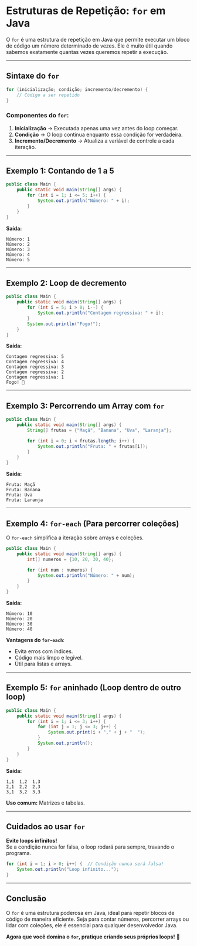 # Estruturas de Repetição: `for` em Java

O `for` é uma estrutura de repetição em Java que permite executar um bloco de código um número determinado de vezes. Ele é muito útil quando sabemos exatamente quantas vezes queremos repetir a execução.

---

##  **Sintaxe do `for`**
```java
for (inicialização; condição; incremento/decremento) {
    // Código a ser repetido
}
```

### **Componentes do `for`**:
1. **Inicialização** → Executada apenas uma vez antes do loop começar.
2. **Condição** → O loop continua enquanto essa condição for verdadeira.
3. **Incremento/Decremento** → Atualiza a variável de controle a cada iteração.

---

##  **Exemplo 1: Contando de 1 a 5**
```java
public class Main {
    public static void main(String[] args) {
        for (int i = 1; i <= 5; i++) {
            System.out.println("Número: " + i);
        }
    }
}
```
**Saída:**
```
Número: 1
Número: 2
Número: 3
Número: 4
Número: 5
```

---

##  **Exemplo 2: Loop de decremento**
```java
public class Main {
    public static void main(String[] args) {
        for (int i = 5; i > 0; i--) {
            System.out.println("Contagem regressiva: " + i);
        }
        System.out.println("Fogo!");
    }
}
```
**Saída:**
```
Contagem regressiva: 5
Contagem regressiva: 4
Contagem regressiva: 3
Contagem regressiva: 2
Contagem regressiva: 1
Fogo! 🚀
```

---

##  **Exemplo 3: Percorrendo um Array com `for`**
```java
public class Main {
    public static void main(String[] args) {
        String[] frutas = {"Maçã", "Banana", "Uva", "Laranja"};

        for (int i = 0; i < frutas.length; i++) {
            System.out.println("Fruta: " + frutas[i]);
        }
    }
}
```
**Saída:**
```
Fruta: Maçã
Fruta: Banana
Fruta: Uva
Fruta: Laranja
```

---

##  **Exemplo 4: `for-each` (Para percorrer coleções)**
O `for-each` simplifica a iteração sobre arrays e coleções.

```java
public class Main {
    public static void main(String[] args) {
        int[] numeros = {10, 20, 30, 40};

        for (int num : numeros) {
            System.out.println("Número: " + num);
        }
    }
}
```
**Saída:**
```
Número: 10
Número: 20
Número: 30
Número: 40
```
 **Vantagens do `for-each`**:
- Evita erros com índices.
- Código mais limpo e legível.
- Útil para listas e arrays.

---

##  **Exemplo 5: `for` aninhado (Loop dentro de outro loop)**
```java
public class Main {
    public static void main(String[] args) {
        for (int i = 1; i <= 3; i++) {
            for (int j = 1; j <= 3; j++) {
                System.out.print(i + "," + j + "  ");
            }
            System.out.println();
        }
    }
}
```
**Saída:**
```
1,1  1,2  1,3  
2,1  2,2  2,3  
3,1  3,2  3,3  
```
 **Uso comum:** Matrizes e tabelas.

---

##  **Cuidados ao usar `for`**
 **Evite loops infinitos!**  
Se a condição nunca for falsa, o loop rodará para sempre, travando o programa.

```java
for (int i = 1; i > 0; i++) {  // Condição nunca será falsa!
    System.out.println("Loop infinito...");
}
```

---

##  **Conclusão**
O `for` é uma estrutura poderosa em Java, ideal para repetir blocos de código de maneira eficiente. Seja para contar números, percorrer arrays ou lidar com coleções, ele é essencial para qualquer desenvolvedor Java.

 **Agora que você domina o `for`, pratique criando seus próprios loops!** 🚀
